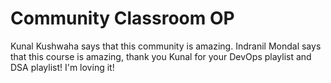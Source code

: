 # Community Classroom OP

Kunal Kushwaha says that this community is amazing.
Indranil Mondal says that this course is amazing, thank you Kunal for your DevOps playlist and DSA playlist! 
I'm loving it! 
